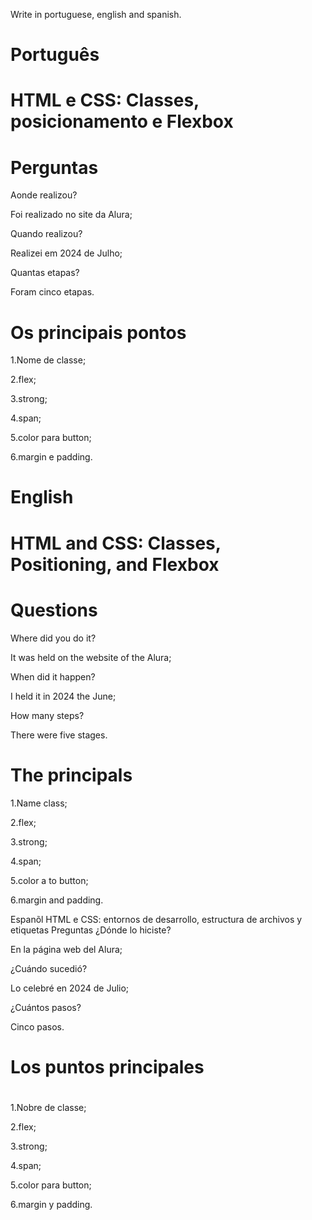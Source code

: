 Write in portuguese, english and spanish.

# Português

# HTML e CSS: Classes, posicionamento e Flexbox

# Perguntas

Aonde realizou?

Foi realizado no site da Alura;

Quando realizou?

Realizei em 2024 de Julho;

Quantas etapas?

Foram cinco etapas.

# Os principais pontos

1.Nome de classe;

2.flex;

3.strong;

4.span;

5.color para button;

6.margin e padding.

# English

# HTML and CSS: Classes, Positioning, and Flexbox

# Questions

Where did you do it?

It was held on the website of the Alura;

When did it happen?

I held it in 2024 the June;

How many steps?

There were five stages.

# The principals

1.Name class;

2.flex;

3.strong;

4.span;

5.color a to button;

6.margin and padding.

Espanõl
HTML e CSS: entornos de desarrollo, estructura de archivos y etiquetas
Preguntas
¿Dónde lo hiciste?

En la página web del Alura;

¿Cuándo sucedió?

Lo celebré en 2024 de Julio;

¿Cuántos pasos?

Cinco pasos.

# Los puntos principales

# 
1.Nobre de classe;

2.flex;

3.strong;

4.span;

5.color para button;

6.margin y padding.
